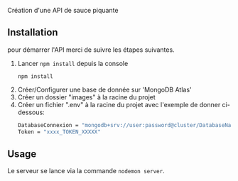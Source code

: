 Création d'une API de sauce piquante

## Installation

pour démarrer l'API merci de suivre les étapes suivantes.

1. Lancer `npm install` depuis la console
   ```
   npm install
   ```
2. Créer/Configurer une base de donnée sur  'MongoDB Atlas'
3. Créer un dossier "images" à la racine du projet
4. Créer un fichier ".env" à la racine  du projet avec l'exemple de donner ci-dessous: 
    ```sh
    DatabaseConnexion = "mongodb+srv://user:password@cluster/DatabaseName?retryWrites=true&w=majority"
    Token = "xxxx_TOKEN_XXXXX"
    ```

## Usage

Le serveur se lance via la commande `nodemon server`.